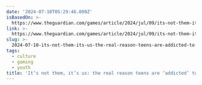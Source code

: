 ```yaml
---
date: '2024-07-10T05:29:46.000Z'
isBasedOn: >-
  https://www.theguardian.com/games/article/2024/jul/09/its-not-them-its-us-the-real-reason-teens-are-addicted-to-video-games
link: >-
  https://www.theguardian.com/games/article/2024/jul/09/its-not-them-its-us-the-real-reason-teens-are-addicted-to-video-games
slug: >-
  2024-07-10-its-not-them-its-us-the-real-reason-teens-are-addicted-to-video-games
tags:
  - culture
  - gaming
  - youth
title: 'It’s not them, it’s us: the real reason teens are ‘addicted’ to video games'
---
```

 
